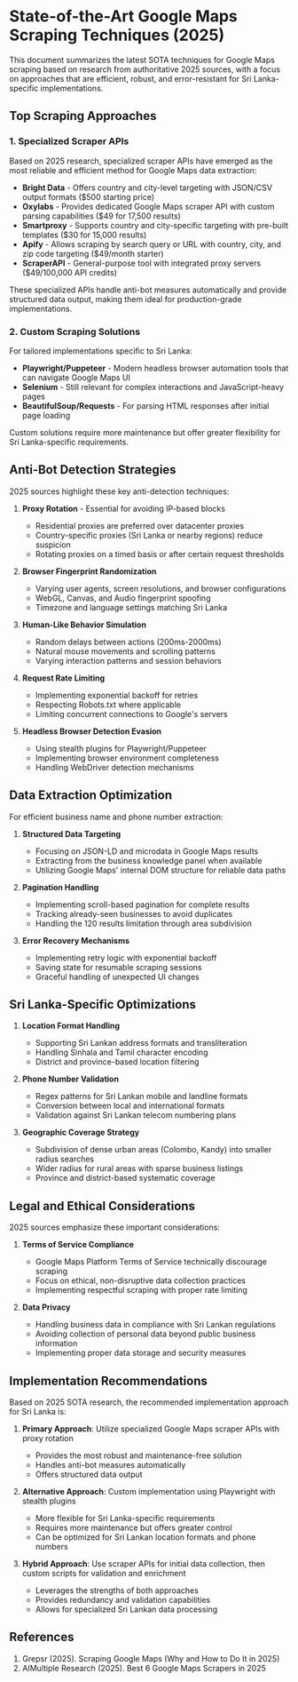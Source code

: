 # State-of-the-Art Google Maps Scraping Techniques (2025)

This document summarizes the latest SOTA techniques for Google Maps scraping based on research from authoritative 2025 sources, with a focus on approaches that are efficient, robust, and error-resistant for Sri Lanka-specific implementations.

## Top Scraping Approaches

### 1. Specialized Scraper APIs

Based on 2025 research, specialized scraper APIs have emerged as the most reliable and efficient method for Google Maps data extraction:

- **Bright Data** - Offers country and city-level targeting with JSON/CSV output formats ($500 starting price)
- **Oxylabs** - Provides dedicated Google Maps scraper API with custom parsing capabilities ($49 for 17,500 results)
- **Smartproxy** - Supports country and city-specific targeting with pre-built templates ($30 for 15,000 results)
- **Apify** - Allows scraping by search query or URL with country, city, and zip code targeting ($49/month starter)
- **ScraperAPI** - General-purpose tool with integrated proxy servers ($49/100,000 API credits)

These specialized APIs handle anti-bot measures automatically and provide structured data output, making them ideal for production-grade implementations.

### 2. Custom Scraping Solutions

For tailored implementations specific to Sri Lanka:

- **Playwright/Puppeteer** - Modern headless browser automation tools that can navigate Google Maps UI
- **Selenium** - Still relevant for complex interactions and JavaScript-heavy pages
- **BeautifulSoup/Requests** - For parsing HTML responses after initial page loading

Custom solutions require more maintenance but offer greater flexibility for Sri Lanka-specific requirements.

## Anti-Bot Detection Strategies

2025 sources highlight these key anti-detection techniques:

1. **Proxy Rotation** - Essential for avoiding IP-based blocks
   - Residential proxies are preferred over datacenter proxies
   - Country-specific proxies (Sri Lanka or nearby regions) reduce suspicion
   - Rotating proxies on a timed basis or after certain request thresholds

2. **Browser Fingerprint Randomization**
   - Varying user agents, screen resolutions, and browser configurations
   - WebGL, Canvas, and Audio fingerprint spoofing
   - Timezone and language settings matching Sri Lanka

3. **Human-Like Behavior Simulation**
   - Random delays between actions (200ms-2000ms)
   - Natural mouse movements and scrolling patterns
   - Varying interaction patterns and session behaviors

4. **Request Rate Limiting**
   - Implementing exponential backoff for retries
   - Respecting Robots.txt where applicable
   - Limiting concurrent connections to Google's servers

5. **Headless Browser Detection Evasion**
   - Using stealth plugins for Playwright/Puppeteer
   - Implementing browser environment completeness
   - Handling WebDriver detection mechanisms

## Data Extraction Optimization

For efficient business name and phone number extraction:

1. **Structured Data Targeting**
   - Focusing on JSON-LD and microdata in Google Maps results
   - Extracting from the business knowledge panel when available
   - Utilizing Google Maps' internal DOM structure for reliable data paths

2. **Pagination Handling**
   - Implementing scroll-based pagination for complete results
   - Tracking already-seen businesses to avoid duplicates
   - Handling the 120 results limitation through area subdivision

3. **Error Recovery Mechanisms**
   - Implementing retry logic with exponential backoff
   - Saving state for resumable scraping sessions
   - Graceful handling of unexpected UI changes

## Sri Lanka-Specific Optimizations

1. **Location Format Handling**
   - Supporting Sri Lankan address formats and transliteration
   - Handling Sinhala and Tamil character encoding
   - District and province-based location filtering

2. **Phone Number Validation**
   - Regex patterns for Sri Lankan mobile and landline formats
   - Conversion between local and international formats
   - Validation against Sri Lankan telecom numbering plans

3. **Geographic Coverage Strategy**
   - Subdivision of dense urban areas (Colombo, Kandy) into smaller radius searches
   - Wider radius for rural areas with sparse business listings
   - Province and district-based systematic coverage

## Legal and Ethical Considerations

2025 sources emphasize these important considerations:

1. **Terms of Service Compliance**
   - Google Maps Platform Terms of Service technically discourage scraping
   - Focus on ethical, non-disruptive data collection practices
   - Implementing respectful scraping with proper rate limiting

2. **Data Privacy**
   - Handling business data in compliance with Sri Lankan regulations
   - Avoiding collection of personal data beyond public business information
   - Implementing proper data storage and security measures

## Implementation Recommendations

Based on 2025 SOTA research, the recommended implementation approach for Sri Lanka is:

1. **Primary Approach**: Utilize specialized Google Maps scraper APIs with proxy rotation
   - Provides the most robust and maintenance-free solution
   - Handles anti-bot measures automatically
   - Offers structured data output

2. **Alternative Approach**: Custom implementation using Playwright with stealth plugins
   - More flexible for Sri Lanka-specific requirements
   - Requires more maintenance but offers greater control
   - Can be optimized for Sri Lankan location formats and phone numbers

3. **Hybrid Approach**: Use scraper APIs for initial data collection, then custom scripts for validation and enrichment
   - Leverages the strengths of both approaches
   - Provides redundancy and validation capabilities
   - Allows for specialized Sri Lankan data processing

## References

1. Grepsr (2025). Scraping Google Maps (Why and How to Do It in 2025)
2. AIMultiple Research (2025). Best 6 Google Maps Scrapers in 2025
